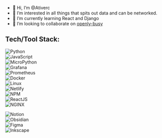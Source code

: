 - 👋 Hi, I’m @Ativerc
- 👀 I’m interested in all things that spits out data and can be networked.
- 🌱 I’m currently learning React and Django
- 💞️ I’m looking to collaborate on [openly-busy](https://github.com/Ativerc/openly-busy/)
<!-- - 📫 How to reach me ... -->

<!---
Ativerc/Ativerc is a ✨ special ✨ repository because its `README.md` (this file) appears on your GitHub profile.
You can click the Preview link to take a look at your changes.
--->




## Tech/Tool Stack:
 ![Python](https://img.shields.io/badge/python-3670A0?style=for-the-badge&logo=python&logoColor=ffdd54)  
![JavaScript](https://img.shields.io/badge/javascript-323330?style=for-the-badge&logo=javascript)   
![MicroPython](https://img.shields.io/badge/micropython-2B2728.svg?style=for-the-badge&logo=micropython)  
![Grafana](https://img.shields.io/badge/grafana-323?style=for-the-badge&logo=grafana)      
![Prometheus](https://img.shields.io/badge/prometheus-333.svg?style=for-the-badge&logo=prometheus)    
![Docker](https://img.shields.io/badge/docker-FFF.svg?style=for-the-badge&logo=docker&logoColor=2496ED)   
![Linux](https://img.shields.io/badge/linux-FCC624.svg?style=for-the-badge&logo=linux&logoColor=000)  
![Netlify](https://img.shields.io/badge/netlify-000.svg?style=for-the-badge&logo=netlify)   
![NPM](https://img.shields.io/badge/npm-000.svg?style=for-the-badge&logo=npm)   
![ReactJS](https://img.shields.io/badge/react-20232a.svg?style=for-the-badge&logo=react)    
![NGINX](https://img.shields.io/badge/nginx-20232a.svg?style=for-the-badge&logo=nginx&logoColor=009639)
<!-- * NodeJS #339933 -->
<!-- * Django #092E20 -->
<!-- ![Insomnia](https://img.shields.io/badge/Insomnia-4000BF?style=for-the-badge&logo=insomnia) -->
![Notion](https://img.shields.io/badge/notion-000.svg?style=for-the-badge&logo=notion&logoColor=FFF)    
![Obsidian](https://img.shields.io/badge/obsidian-483699.svg?style=for-the-badge&logo=obsidian&logoColor=FFF)  
![Figma](https://img.shields.io/badge/figma-F24E1E.svg?style=for-the-badge&logo=figma&logoColor=FFF)    
![Inkscape](https://img.shields.io/badge/inkscape-FFF.svg?style=for-the-badge&logo=inkscape&logoColor=000) 